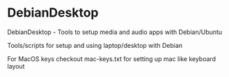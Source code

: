 # DebianDesktop

DebianDesktop - Tools to setup media and audio apps with Debian/Ubuntu

Tools/scripts for setup and using laptop/desktop with Debian

For MacOS keys checkout mac-keys.txt for setting up mac like keyboard layout
